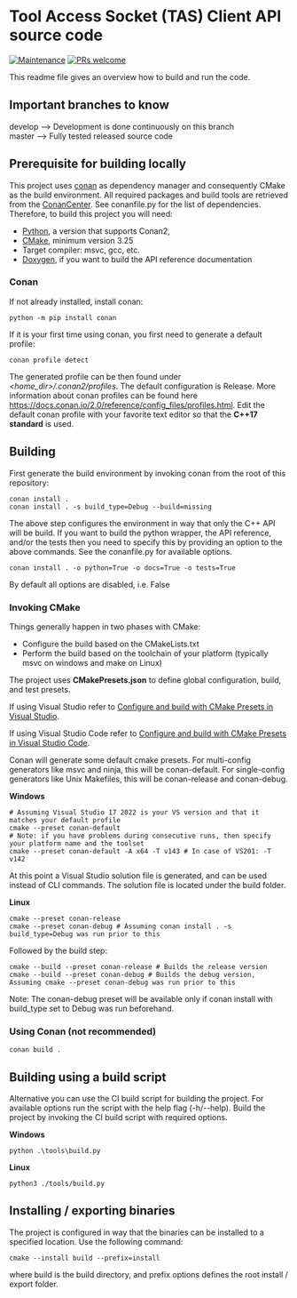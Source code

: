 # Tool Access Socket (TAS) Client API source code
[![Maintenance](https://img.shields.io/badge/Maintained%3F-yes-green.svg)](https://github.com/Infineon/tas_client_api/commits/master/)
[![PRs welcome](https://img.shields.io/badge/PRs-welcome-brightgreen)](https://github.com/Infineon/tas_client_api/pulls)

This readme file gives an overview how to build and run the code. 

## Important branches to know
develop            	--> Development is done continuously on this branch  
master 				--> Fully tested released source code  

## Prerequisite for building locally
This project uses [conan](https://conan.io) as dependency manager and consequently CMake as the build environment.
All required packages and build tools are retrieved from the [ConanCenter](https://conan.io/center). See conanfile.py 
for the list of dependencies. Therefore, to build this project you will need: 

- [Python](https://www.python.org/), a version that supports Conan2,
- [CMake](https://cmake.org/), minimum version 3.25
- Target compiler: msvc, gcc, etc.
- [Doxygen](https://www.doxygen.nl/), if you want to build the API reference documentation

### Conan
If not already installed, install conan: 
```
python -m pip install conan
```

If it is your first time using conan, you first need to generate a default profile:
```
conan profile detect
```
The generated profile can be then found under *\<home_dir\>/.conan2/profiles*. The default configuration is Release.
More information about conan profiles can be found here https://docs.conan.io/2.0/reference/config_files/profiles.html.
Edit the default conan profile with your favorite text editor so that the **C++17 standard** is used.

## Building
First generate the build environment by invoking conan from the root of this repository:
```
conan install .
conan install . -s build_type=Debug --build=missing
```
The above step configures the environment in way that only the C++ API will be build. If you want to build the python 
wrapper, the API reference, and/or the tests then you need to specify this by providing an option to the above commands.
See the conanfile.py for available options.
```
conan install . -o python=True -o docs=True -o tests=True
```
By default all options are disabled, i.e. False

### Invoking CMake
Things generally happen in two phases with CMake:
 * Configure the build based on the CMakeLists.txt
 * Perform the build based on the toolchain of your platform (typically msvc on windows and make on Linux)

The project uses **CMakePresets.json** to define global configuration, build, and test presets.

If using Visual Studio refer to [Configure and build with CMake Presets in Visual Studio](https://learn.microsoft.com/en-us/cpp/build/cmake-presets-vs?view=msvc-170).

If using Visual Studio Code refer to [Configure and build with CMake Presets in Visual Studio Code](https://github.com/microsoft/vscode-cmake-tools/blob/main/docs/cmake-presets.md).

Conan will generate some default cmake presets. For multi-config generators like msvc and ninja, this will be conan-default. 
For single-config generators like Unix Makefiles, this will be conan-release and conan-debug.

**Windows**
```
# Assuming Visual Studio 17 2022 is your VS version and that it matches your default profile
cmake --preset conan-default
# Note: if you have problems during consecutive runs, then specify your platform name and the toolset
cmake --preset conan-default -A x64 -T v143 # In case of VS201: -T v142
```
At this point a Visual Studio solution file is generated, and can be used instead of CLI commands. The solution file is
located under the build folder.

**Linux**
```
cmake --preset conan-release
cmake --preset conan-debug # Assuming conan install . -s build_type=Debug was run prior to this
```

Followed by the build step: 
```
cmake --build --preset conan-release # Builds the release version
cmake --build --preset conan-debug # Builds the debug version, Assuming cmake --preset conan-debug was run prior to this
```
Note: The conan-debug preset will be available only if conan install with build_type set to Debug was run beforehand.

### Using Conan (not recommended)
```
conan build .
```

## Building using a build script
Alternative you can use the CI build script for building the project. For available options run the script with the help
flag (-h/--help). Build the project by invoking the CI build script with required options.

**Windows**
```
python .\tools\build.py
```
**Linux**
```
python3 ./tools/build.py
```

## Installing / exporting binaries
The project is configured in way that the binaries can be installed to a specified location. Use the following command:
```
cmake --install build --prefix=install
```
where build is the build directory, and prefix options defines the root install / export folder.